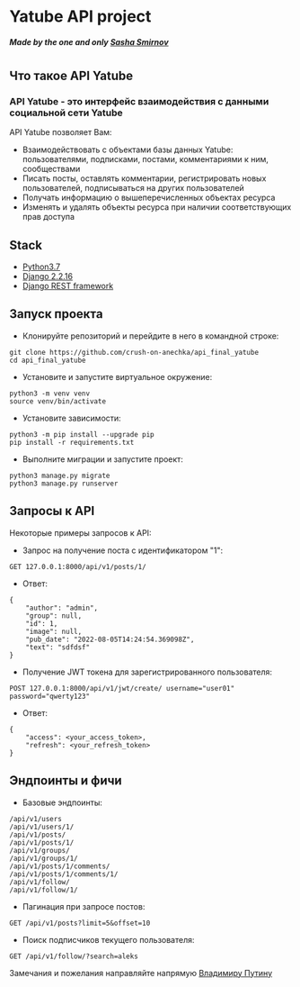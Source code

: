# Yatube API project
##### _Made by the one and only [Sasha Smirnov][github_link]_
# 

## Что такое API Yatube

### API Yatube - это интерфейс взаимодействия с данными социальной сети Yatube

API Yatube позволяет Вам:

- Взаимодействовать с объектами базы данных Yatube: пользователями, подписками, постами, комментариями к ним, сообществами
- Писать посты, оставлять комментарии, регистрировать новых пользователей, подписываться на других пользователей
- Получать информацию о вышеперечисленных объектах ресурса
- Изменять и удалять объекты ресурса при наличии соответствующих прав доступа

## Stack

- [Python3.7]
- [Django 2.2.16]
- [Django REST framework][drf]

## Запуск проекта
- Клонируйте репозиторий и перейдите в него в командной строке:
```
git clone https://github.com/crush-on-anechka/api_final_yatube
cd api_final_yatube
``` 
- Установите и запустите виртуальное окружение:
```
python3 -m venv venv
source venv/bin/activate
``` 
- Установите зависимости:
```
python3 -m pip install --upgrade pip
pip install -r requirements.txt
``` 
- Выполните миграции и запустите проект:
```
python3 manage.py migrate
python3 manage.py runserver
```
## Запросы к API

Некоторые примеры запросов к API:
- Запрос на получение поста с идентификатором "1":
```
GET 127.0.0.1:8000/api/v1/posts/1/
```
- Ответ:
```
{
    "author": "admin",
    "group": null,
    "id": 1,
    "image": null,
    "pub_date": "2022-08-05T14:24:54.369098Z",
    "text": "sdfdsf"
}
```
- Получение JWT токена для зарегистрированного пользователя:
```
POST 127.0.0.1:8000/api/v1/jwt/create/ username="user01" password="qwerty123"
```
- Ответ:
```
{
    "access": <your_access_token>,
    "refresh": <your_refresh_token>
}
```

## Эндпоинты и фичи

- Базовые эндпоинты:
```
/api/v1/users
/api/v1/users/1/
/api/v1/posts/
/api/v1/posts/1/
/api/v1/groups/
/api/v1/groups/1/
/api/v1/posts/1/comments/
/api/v1/posts/1/comments/1/
/api/v1/follow/
/api/v1/follow/1/
```
- Пагинация при запросе постов:
```
GET /api/v1/posts?limit=5&offset=10
```
- Поиск подписчиков текущего пользователя:
```
GET /api/v1/follow/?search=aleks
```

Замечания и пожелания направляйте напрямую [Владимиру Путину][vp]

[github_link]: <http://github.com/crush-on-anechka>
[python3.7]: <https://docs.python.org/3.7/whatsnew/3.7.html>
[Django 2.2.16]: <https://docs.djangoproject.com/en/4.0/releases/2.2.16/>
[drf]: <https://www.django-rest-framework.org>
[vp]: <http://www.kremlin.ru>

